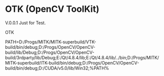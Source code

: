 OTK (OpenCV ToolKit)
===

V.0.0.1 
Just for Test.

OTK

PATH=D:/Progs/MITK/MITK-superbuild/VTK-build/bin/debug;D:/Progs/OpenCV/OpenCV-build/lib/Debug;D:/Progs/OpenCV/OpenCV-build/3rdparty/lib/Debug;E:/Qt/4.8.4/lib;E:/Qt/4.8.4/lib/../bin;D:/Progs/MITK/MITK-superbuild/ITK-build/bin/debug;D:/Progs/OpenCV/OpenCV-build/bin/debug;D:/CUDA/v5.0/lib/Win32;%PATH%